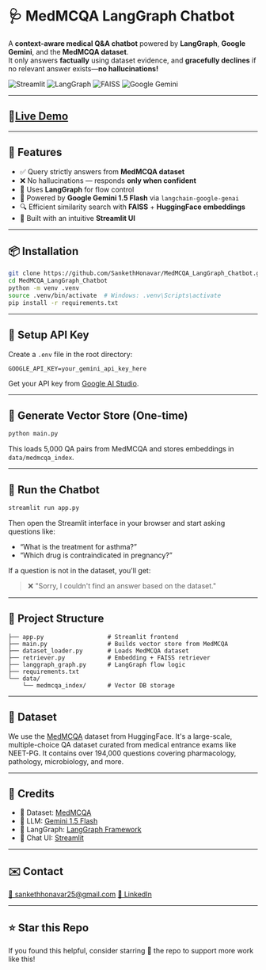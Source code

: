 # 🩺 MedMCQA LangGraph Chatbot

A **context-aware medical Q&A chatbot** powered by **LangGraph**, **Google Gemini**, and the **MedMCQA dataset**.  
It only answers **factually** using dataset evidence, and **gracefully declines** if no relevant answer exists—**no hallucinations!**

![Streamlit](https://img.shields.io/badge/Built%20with-Streamlit-orange?style=for-the-badge)
![LangGraph](https://img.shields.io/badge/Uses-LangGraph-blue?style=for-the-badge)
![FAISS](https://img.shields.io/badge/VectorDB-FAISS-green?style=for-the-badge)
![Google Gemini](https://img.shields.io/badge/LLM-Google%20Gemini-red?style=for-the-badge)

---
## 🔗[Live Demo](https://medmcapplanggraphchatbot-v7xvxen5njjmtonccse4g7.streamlit.app/)
---

## 🚀 Features

- ✅ Query strictly answers from **MedMCQA dataset**
- ❌ No hallucinations — responds **only when confident**
- 💬 Uses **LangGraph** for flow control
- 🧠 Powered by **Google Gemini 1.5 Flash** via `langchain-google-genai`
- 🔍 Efficient similarity search with **FAISS** + **HuggingFace embeddings**
- 🧾 Built with an intuitive **Streamlit UI**

---

## 📦 Installation

```bash
git clone https://github.com/SankethHonavar/MedMCQA_LangGraph_Chatbot.git
cd MedMCQA_LangGraph_Chatbot
python -m venv .venv
source .venv/bin/activate  # Windows: .venv\Scripts\activate
pip install -r requirements.txt
````

---

## 🔐 Setup API Key

Create a `.env` file in the root directory:

```env
GOOGLE_API_KEY=your_gemini_api_key_here
```

Get your API key from [Google AI Studio](https://aistudio.google.com/app/apikey).

---

## 🧠 Generate Vector Store (One-time)

```bash
python main.py
```

This loads 5,000 QA pairs from MedMCQA and stores embeddings in `data/medmcqa_index`.

---

## 💬 Run the Chatbot

```bash
streamlit run app.py
```

Then open the Streamlit interface in your browser and start asking questions like:

* “What is the treatment for asthma?”
* “Which drug is contraindicated in pregnancy?”

If a question is not in the dataset, you'll get:

> ❌ "Sorry, I couldn't find an answer based on the dataset."

---

## 📁 Project Structure

```
├── app.py                  # Streamlit frontend
├── main.py                 # Builds vector store from MedMCQA
├── dataset_loader.py       # Loads MedMCQA dataset
├── retriever.py            # Embedding + FAISS retriever
├── langgraph_graph.py      # LangGraph flow logic
├── requirements.txt
└── data/
    └── medmcqa_index/      # Vector DB storage
```

---

## 🧪 Dataset

We use the [MedMCQA](https://huggingface.co/datasets/medmcqa) dataset from HuggingFace.
It's a large-scale, multiple-choice QA dataset curated from medical entrance exams like NEET-PG. It contains over 194,000 questions covering pharmacology, pathology, microbiology, and more.

---

## 🤝 Credits

* 🧠 Dataset: [MedMCQA](https://huggingface.co/datasets/medmcqa)
* 🤖 LLM: [Gemini 1.5 Flash](https://aistudio.google.com/)
* 🔗 LangGraph: [LangGraph Framework](https://www.langgraph.dev/)
* 💬 Chat UI: [Streamlit](https://streamlit.io)

---

## ✉️ Contact

[📧 sankethhonavar25@gmail.com](mailto:sankethhonavar25@gmail.com)
[🔗 LinkedIn](https://linkedin.com/in/sankethhonavar)

---

## ⭐ Star this Repo

If you found this helpful, consider starring 🌟 the repo to support more work like this!

```
